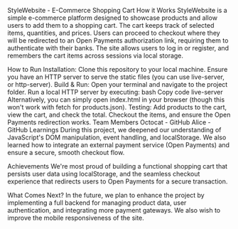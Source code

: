 StyleWebsite - E-Commerce Shopping Cart
How it Works
StyleWebsite is a simple e-commerce platform designed to showcase products and allow users to add them to a shopping cart. The cart keeps track of selected items, quantities, and prices. Users can proceed to checkout where they will be redirected to an Open Payments authorization link, requiring them to authenticate with their banks. The site allows users to log in or register, and remembers the cart items across sessions via local storage.

How to Run
Installation:
Clone this repository to your local machine.
Ensure you have an HTTP server to serve the static files (you can use live-server, or http-server).
Build & Run:
Open your terminal and navigate to the project folder.
Run a local HTTP server by executing:
bash
Copy code
live-server
Alternatively, you can simply open index.html in your browser (though this won't work with fetch for products.json).
Testing:
Add products to the cart, view the cart, and check the total.
Checkout the items, and ensure the Open Payments redirection works.
Team Members
Octocat - GitHub
Alice - GitHub
Learnings
During this project, we deepened our understanding of JavaScript's DOM manipulation, event handling, and localStorage. We also learned how to integrate an external payment service (Open Payments) and ensure a secure, smooth checkout flow.

Achievements
We're most proud of building a functional shopping cart that persists user data using localStorage, and the seamless checkout experience that redirects users to Open Payments for a secure transaction.

What Comes Next?
In the future, we plan to enhance the project by implementing a full backend for managing product data, user authentication, and integrating more payment gateways. We also wish to improve the mobile responsiveness of the site.
